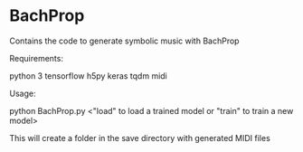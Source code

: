 # BachProp
Contains the code to generate symbolic music with BachProp

Requirements:

python 3
tensorflow
h5py
keras
tqdm
midi

Usage:

python BachProp.py <name of folder containing midi in the data directory> <"load" to load a trained model or "train" to train a new model>

This will create a folder in the save directory with generated MIDI files
